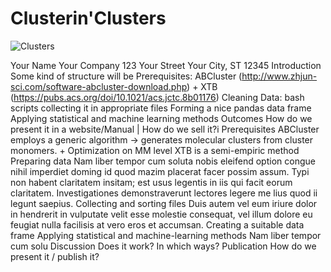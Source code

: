 # Clusterin'Clusters

![Clusters](Arghive)

Your Name
Your Company
123 Your Street
Your City, ST 12345
Introduction
Some kind of structure will be
Prerequisites: ABCluster (http://www.zhjun-sci.com/software-abcluster-download.php) + XTB (https://pubs.acs.org/doi/10.1021/acs.jctc.8b01176)
Cleaning Data:
bash scripts collecting it in appropriate files
Forming a nice pandas data frame
Applying statistical and machine learning methods
Outcomes
How do we present it in a website/Manual | How do we sell it?i
Prerequisites
ABCluster employs a generic algorithm -> generates molecular clusters from cluster monomers. + Optimization on MM level
XTB is a semi-empiric method
Preparing data
Nam liber tempor cum soluta nobis eleifend option congue nihil imperdiet doming id quod mazim placerat facer possim assum. Typi non habent claritatem insitam; est usus legentis in iis qui facit eorum claritatem. Investigationes demonstraverunt lectores legere me lius quod ii legunt saepius.
Collecting and sorting files
Duis autem vel eum iriure dolor in hendrerit in vulputate velit esse molestie consequat, vel illum dolore eu feugiat nulla facilisis at vero eros et accumsan.
Creating a suitable data frame
Applying statistical and machine-learning methods
Nam liber tempor cum solu
Discussion
Does it work? In which ways?
Publication
How do we present it / publish it?
